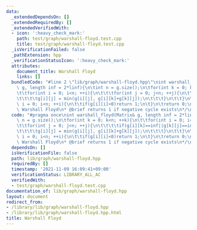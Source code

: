 ```yaml
---
data:
  _extendedDependsOn: []
  _extendedRequiredBy: []
  _extendedVerifiedWith:
  - icon: ':heavy_check_mark:'
    path: test/graph/warshall-floyd.test.cpp
    title: test/graph/warshall-floyd.test.cpp
  _isVerificationFailed: false
  _pathExtension: hpp
  _verificationStatusIcon: ':heavy_check_mark:'
  attributes:
    document_title: Warshall Floyd
    links: []
  bundledCode: "#line 2 \"lib/graph/warshall-floyd.hpp\"\nint warshall_floyd(Matrix&\
    \ g, length inf = 2*linf){\n\tint n = g.size();\n\tfor(int k = 0; k<n; ++k){\n\
    \t\tfor(int i = 0; i<n; ++i){\n\t\t\tfor(int j = 0; j<n; ++j){\n\t\t\t\tif(g[i][k]==inf||g[k][j]==inf)continue;\n\
    \t\t\t\tg[i][j] = min(g[i][j], g[i][k]+g[k][j]);\n\t\t\t}\n\t\t}\n\t}\n\tfor(int\
    \ i = 0; i<n; ++i){\n\t\tif(g[i][i]<0)return 1;\n\t}\n\treturn 0;\n}\n/*\n* @title\
    \ Warshall Floyd\n* @brief returns 1 if negative cycle exists\n*/\n"
  code: "#pragma once\nint warshall_floyd(Matrix& g, length inf = 2*linf){\n\tint\
    \ n = g.size();\n\tfor(int k = 0; k<n; ++k){\n\t\tfor(int i = 0; i<n; ++i){\n\t\
    \t\tfor(int j = 0; j<n; ++j){\n\t\t\t\tif(g[i][k]==inf||g[k][j]==inf)continue;\n\
    \t\t\t\tg[i][j] = min(g[i][j], g[i][k]+g[k][j]);\n\t\t\t}\n\t\t}\n\t}\n\tfor(int\
    \ i = 0; i<n; ++i){\n\t\tif(g[i][i]<0)return 1;\n\t}\n\treturn 0;\n}\n/*\n* @title\
    \ Warshall Floyd\n* @brief returns 1 if negative cycle exists\n*/\n"
  dependsOn: []
  isVerificationFile: false
  path: lib/graph/warshall-floyd.hpp
  requiredBy: []
  timestamp: '2021-11-09 16:09:41+09:00'
  verificationStatus: LIBRARY_ALL_AC
  verifiedWith:
  - test/graph/warshall-floyd.test.cpp
documentation_of: lib/graph/warshall-floyd.hpp
layout: document
redirect_from:
- /library/lib/graph/warshall-floyd.hpp
- /library/lib/graph/warshall-floyd.hpp.html
title: Warshall Floyd
---
```

